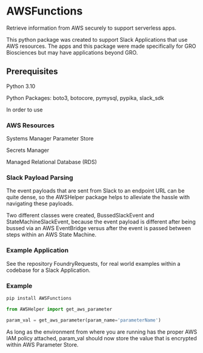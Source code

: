 # AWSFunctions
Retrieve information from AWS securely to support serverless apps.

This python package was created to support Slack Applications that use AWS resources. The apps and this package were 
made specifically for GRO Biosciences but may have applications beyond GRO.

## Prerequisites
Python 3.10

Python Packages: boto3, botocore, pymysql, pypika, slack_sdk

In order to use 

### AWS Resources
Systems Manager Parameter Store

Secrets Manager

Managed Relational Database (RDS)

### Slack Payload Parsing
The event payloads that are sent from Slack to an endpoint URL can be quite dense, so the AWSHelper package helps to alleviate the hassle with navigating these payloads.

Two different classes were created, BussedSlackEvent and StateMachineSlackEvent, because the event payload is 
different after being bussed via an AWS EventBridge versus after the event is passed between steps within an AWS State Machine.

### Example Application
See the repository FoundryRequests, for real world examples within a codebase for a Slack Application.

### Example
```bash
pip install AWSFunctions
```

```python
from AWSHelper import get_aws_parameter

param_val = get_aws_parameter(param_name='parameterName') 
```

As long as the environment from where you are running has the proper AWS IAM policy attached, param_val should now store the value that is encrypted within AWS Parameter Store.
